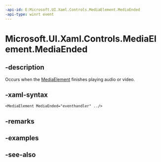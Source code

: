 ```yaml
---
-api-id: E:Microsoft.UI.Xaml.Controls.MediaElement.MediaEnded
-api-type: winrt event
---
```


<!-- Event syntax
public event Windows.UI.Xaml.RoutedEventHandler MediaEnded
-->

# Microsoft.UI.Xaml.Controls.MediaElement.MediaEnded

## -description
Occurs when the [MediaElement](mediaelement.md) finishes playing audio or video.

## -xaml-syntax
```xaml
<MediaElement MediaEnded="eventhandler" ../>
```


## -remarks

## -examples

## -see-also
